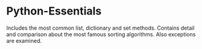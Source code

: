 # Python-Essentials
Includes the most common list, dictionary and set methods. Contains detail and comparison about the most famous sorting algorithms. Also exceptions are examined.
